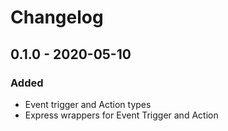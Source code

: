 # Changelog

## 0.1.0 - 2020-05-10 

### Added

- Event trigger and Action types
- Express wrappers for Event Trigger and Action 
